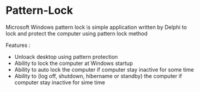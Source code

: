 # Pattern-Lock
Microsoft Windows pattern lock is simple application written by Delphi to lock and protect the computer using pattern lock method

Features :

- Unloack desktop using pattern protection
- Ability to lock the computer at Windows startup
- Ability to auto lock the computer if computer stay inactive for some time
- Ability to (log off, shutdown, hibername or standby) the computer if computer stay inactive for sime time
